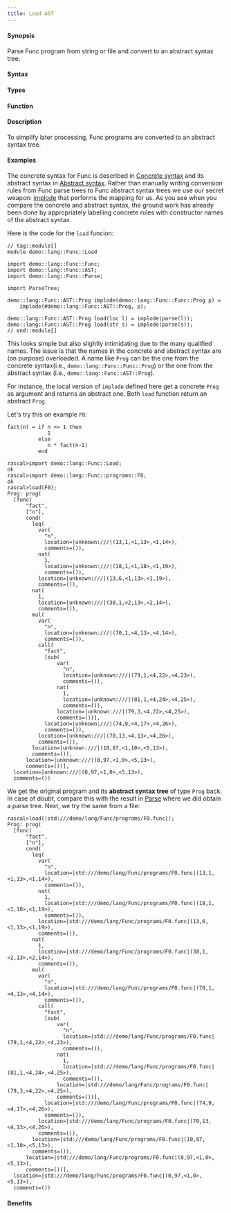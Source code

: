 ```yaml
---
title: Load AST
---
```


#### Synopsis

Parse Func program from string or file and convert to an abstract syntax tree.

#### Syntax

#### Types

#### Function

#### Description

To simplify later processing, Func programs are converted to an abstract syntax tree.

#### Examples

The concrete syntax for Func is described in [Concrete syntax](/docs//Recipes/Languages/Func/ConcreteSyntax) and its
abstract syntax in [Abstract syntax](/docs//Recipes/Languages/Func/AbstractSyntax).
Rather than manually writing conversion rules from Func parse trees to Func abstract syntax trees
we use our secret weapon: [implode](/docs//Library/ParseTree#ParseTree-implode) that performs the mapping for us.
As you see when you compare the concrete and abstract syntax, the ground work has already been done
by appropriately labelling concrete rules with constructor names of the abstract syntax.

Here is the code for the `load` funcion:


```rascal
// tag::module[]
module demo::lang::Func::Load

import demo::lang::Func::Func;
import demo::lang::Func::AST;
import demo::lang::Func::Parse;

import ParseTree;

demo::lang::Func::AST::Prog implode(demo::lang::Func::Func::Prog p) = 
    implode(#demo::lang::Func::AST::Prog, p);

demo::lang::Func::AST::Prog load(loc l) = implode(parse(l));
demo::lang::Func::AST::Prog load(str s) = implode(parse(s));
// end::module[]

```

                
This looks simple but also slightly intimidating due to the many qualified names.
The issue is that the names in the concrete and abstract syntax are (on purpose) overloaded.
A name like `Prog` can be the one from the concrete syntax(i.e., `demo::lang::Func::Func::Prog`)
or the one from the abstract syntax (i.e., `demo::lang::Func::AST::Prog`).

For instance, the local version of `implode` defined here get a concrete `Prog` as argument and returns an abstract one.
Both `load` function return an abstract `Prog`.

Let's try this on example `F0`:
```rascal
fact(n) = if n <= 1 then
             1 
          else 
             n * fact(n-1)
          end
```

                

```rascal-shell
rascal>import demo::lang::Func::Load;
ok
rascal>import demo::lang::Func::programs::F0;
ok
rascal>load(F0);
Prog: prog(
  [func(
      "fact",
      ["n"],
      cond(
        leq(
          var(
            "n",
            location=|unknown:///|(13,1,<1,13>,<1,14>),
            comments=()),
          nat(
            1,
            location=|unknown:///|(18,1,<1,18>,<1,19>),
            comments=()),
          location=|unknown:///|(13,6,<1,13>,<1,19>),
          comments=()),
        nat(
          1,
          location=|unknown:///|(38,1,<2,13>,<2,14>),
          comments=()),
        mul(
          var(
            "n",
            location=|unknown:///|(70,1,<4,13>,<4,14>),
            comments=()),
          call(
            "fact",
            [sub(
                var(
                  "n",
                  location=|unknown:///|(79,1,<4,22>,<4,23>),
                  comments=()),
                nat(
                  1,
                  location=|unknown:///|(81,1,<4,24>,<4,25>),
                  comments=()),
                location=|unknown:///|(79,3,<4,22>,<4,25>),
                comments=())],
            location=|unknown:///|(74,9,<4,17>,<4,26>),
            comments=()),
          location=|unknown:///|(70,13,<4,13>,<4,26>),
          comments=()),
        location=|unknown:///|(10,87,<1,10>,<5,13>),
        comments=()),
      location=|unknown:///|(0,97,<1,0>,<5,13>),
      comments=())],
  location=|unknown:///|(0,97,<1,0>,<5,13>),
  comments=())
```
We get the original program and its __abstract syntax tree__ of type `Prog` back.
In case of doubt, compare this with the result in [Parse](/docs//Recipes/Languages/Func/Parse) where we did obtain a parse tree.
Next, we try the same from a file:

```rascal-shell
rascal>load(|std:///demo/lang/Func/programs/F0.func|);
Prog: prog(
  [func(
      "fact",
      ["n"],
      cond(
        leq(
          var(
            "n",
            location=|std:///demo/lang/Func/programs/F0.func|(13,1,<1,13>,<1,14>),
            comments=()),
          nat(
            1,
            location=|std:///demo/lang/Func/programs/F0.func|(18,1,<1,18>,<1,19>),
            comments=()),
          location=|std:///demo/lang/Func/programs/F0.func|(13,6,<1,13>,<1,19>),
          comments=()),
        nat(
          1,
          location=|std:///demo/lang/Func/programs/F0.func|(38,1,<2,13>,<2,14>),
          comments=()),
        mul(
          var(
            "n",
            location=|std:///demo/lang/Func/programs/F0.func|(70,1,<4,13>,<4,14>),
            comments=()),
          call(
            "fact",
            [sub(
                var(
                  "n",
                  location=|std:///demo/lang/Func/programs/F0.func|(79,1,<4,22>,<4,23>),
                  comments=()),
                nat(
                  1,
                  location=|std:///demo/lang/Func/programs/F0.func|(81,1,<4,24>,<4,25>),
                  comments=()),
                location=|std:///demo/lang/Func/programs/F0.func|(79,3,<4,22>,<4,25>),
                comments=())],
            location=|std:///demo/lang/Func/programs/F0.func|(74,9,<4,17>,<4,26>),
            comments=()),
          location=|std:///demo/lang/Func/programs/F0.func|(70,13,<4,13>,<4,26>),
          comments=()),
        location=|std:///demo/lang/Func/programs/F0.func|(10,87,<1,10>,<5,13>),
        comments=()),
      location=|std:///demo/lang/Func/programs/F0.func|(0,97,<1,0>,<5,13>),
      comments=())],
  location=|std:///demo/lang/Func/programs/F0.func|(0,97,<1,0>,<5,13>),
  comments=())
```

#### Benefits


